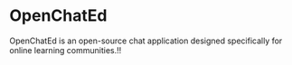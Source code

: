 # OpenChatEd
OpenChatEd is an open-source chat application designed specifically for online learning communities.!!
